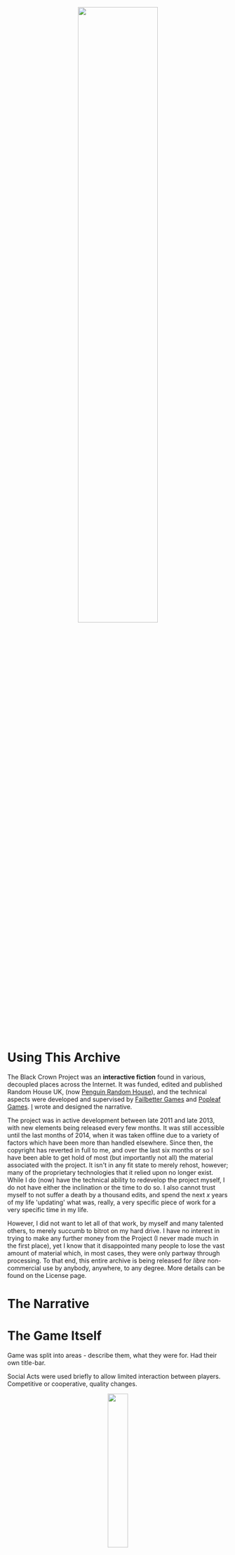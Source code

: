 <p align="center">
<img src="https://bonfiredog.co.uk/ooo/bcp/areamarvelouse.png" width="60%" height="auto">
</p>

# Using This Archive

The Black Crown Project was an **interactive fiction** found in various, decoupled places across the Internet. It was funded, edited and published Random House UK, (now <a href="http://www.penguinrandomhouse.com/">Penguin Random House</a>), and the technical aspects were developed and supervised by <a href="www.failbettergames.com/">Failbetter Games</a> and <a href="http://www.popleaf.com/">Popleaf Games</a>. <a href="http://bonfiredog.co.uk">I</a> wrote and designed the narrative.

The project was in active development between late 2011 and late 2013, with new elements being released every few months. It was still accessible until the last months of 2014, when it was taken offline due to a variety of factors which have been more than handled elsewhere. Since then, the copyright has reverted in full to me, and over the last six months or so I have been able to get hold of most (but importantly not all) the material associated with the project. It isn't in any fit state to merely rehost, however; many of the proprietary technologies that it relied upon no longer exist. While I do (now) have the technical ability to redevelop the project myself, I do not have either the inclination or the time to do so. I also cannot trust myself to not suffer a death by a thousand edits, and spend the next *x* years of my life 'updating' what was, really, a very specific piece of work for a very specific time in my life.

However, I did not want to let all of that work, by myself and many talented others, to merely succumb to bitrot on my hard drive. I have no interest in trying to make any further money from the Project (I never made much in the first place), yet I know that it disappointed many people to lose the vast amount of material which, in most cases, they were only partway through processing. To that end, this entire archive is being released for *libre* non-commercial use by anybody, anywhere, to any degree. More details can be found on the License page.

# The Narrative

# The Game Itself


Game was split into areas - describe them, what they were for. Had their own title-bar.

Social Acts were used briefly to allow limited interaction between players. Competitive or cooperative, quality changes.


<p align="center">
<img src="https://bonfiredog.co.uk/ooo/bcp/ts1.png" width="30%" height="auto">
</p>

# Understanding This Repo

This Github repository contains absolutely everything that I have collected, and had in my possession, relating to The Black Crown Project. This includes not only all the files and assets from the game itself, but also as much of the metatextual material that I could find; notes, drafts, sketches, research images, raw Photoshop files, photographs and anything else that I could digitise. It also includes much of my earlier work which inspired this Project in the first place. It is unedited with the exception of one or two scanned notes which contained personal contact information.

I have tried to lay out this archive in as simple and segregated a manner as possible, grouping things by their type or media. I think that the original project could, with enough knowledge of how it functioned, be recreated from this material, but it would be a lot of work. 

Some things are missing, and seem to be irretrievable: many of the production notes, design documents and early drafts were hosted on Google Docs, and due to my mistakes only their file pointers were left behind in my archives. Unfortunately I have only been able to save my drafted posts from the user forums; much of the 'live culture' content, in which players would speak to each other and me in character, telling their character's stories, was never backed up. The long list of 'Qualities' that the player could accrue in the main interactive fiction, along with the 'flavour text', which was actually rather vital plot information, were never extracted from Storynexus in any form.

Everything that *was* saved can be found in the `/assets` folder of this archive, organised into separate folders:

### `/audio` 
These audio tracks were the recordings (made by the Eremite) which the player could find within the interactive fiction and then play using the *Player* object, found in the `/objects` folder. The audio files are also hosted there, but I was worried that the two  were slightly different, in some way


These files were attached to some of the virtual objects found in the `/objects` folder: in their excavations, the player could discover a sort of ouija teapot that played the sound of its leaves. I don't know why either. These two files were created by me in my back garden: included are their design documents.










Living Stories - running in real tiem; basically you can have a quality change after a set amount of time. Used for increasing the severity of diseases, representing the passage of time etc.

They are in some sort of order. Child Event is the result of a branch. But not in chronological order. That would take some time to put together. Look at the drafts and other planning documents to understand that.

The qualities are gone, however.

In BCP, files were displayed on the main screen, representing your character's desk. Files would only appear if you had the correct qualities for them; this was how the flow of story was controlled. Typically, completing certain files would give you qualities that made availble other files. BCP had what was called a 'river structure'; there was a chain of files which moved you forward through the story, but along the way there were alternate routes you could take, and short diversions before rejoining the main 'flow'.

Some files had a 'Nex' value. This was to do with Storynexus' micropayments system, which works very well for games like Fallen London but which, in retrospect, was a dismally bad decision for the game I was making. Please ignore them, and please, even if we agree that you can make a commercial version of BCP, DO NOT use micropayments. I am not a big fan. 

If you want to create a straight port, Storynexus is probably a good bet.

The other main part of the storygame were additional items found outside in the world. These were hosted elsewhere on the web, and represented items which the player-character could dig up or find in the exploration of the Widsith Institute. The URLs to them were obscure, but not obfuscated; people were able to find them naturally, and share them with others. Players of the narrative text game could also find them in the game, and then use a special storylet to access them at any time. These were split into two main types: miasma objects and text shards.

see in screenshot folder how things were supposed to look.

Put screenshots in the instructions document.

Miasma Objects, built by the incomparable Popleaf Studios, were objects which could be manipulated in your browser; tactile puzzles. As well as adding to the lore of Black Crown, they also served a mechanical purpose; when and if they were 'solved', they would create an Access Code back into the Storynexus game, prompting curious newcomers to create a character and start playing the main story with a small bonus. Please note that the code for the Miasma Objects is not currently part of this archive: I'm still chasing it up.

Text Shards represented pages from the Eremite's diaries which, in a similar fashion, both players of the text game and curious web-trawlers could read. They were similar in style and format to the Miasma Objects, but could not be manipulated other than by turning pages, and did not have any Access codes assoiciated with them.

Both types also included a commentary underneath; notes by past Widsith archivists about their interpretations of the object.


Contact journos who wrote about BCP
Publicise on Reddit, Twitter, Tumblr, TIGSource
On own blog.
Look at Pixel Prospector for other publication ideas.







- `/bcp_scrivener_project` - I used the [Scrivener](https://www.literatureandlatte.com/scrivener.php) project software for collating notes and planning assets during the production process: to open this `.scriv` file, you will also need a copy of this (paid-for) software: however, I think that you can explore this folder's structure and find the various pages of the project as `.rtf` files.

- `main_if` - These are all the files I have relating to the main interactive fiction of the Project, originally built using Storynexus. The `/art` folder contains all the icons for the Storynexus cards painted by Paul Arendt at Failbetter, as well as the area banners, as well as many of the work-in-progress icons and their original `.psd` files. The `/drafts` folder contains many of the Storynexus storylets in word documents, which is where I tended to draft them in groups of ten or twenty. The `/planning` folder is a mixed bag of notes, scraps of storylet, design instructions, pointless screeds, mock-ups, reference images (mainly from the [British Library](http://bl.co.uk) and te [Wellcome Library](http://wellcomeimages.org/) online archives), icon sketches and photographs from the production of the project. The `bcp_narrative_export.xlsx` spreadsheet is a raw JSON export of *all* the storylets, with their branches, from the Storynexus project. There are hundreds of thousands of words in here, with all the original HTML markup, arranged in no particular order. Good luck. in main_if - reference images mainly from wellcome collection and british library.

- `objects` - At the moment, this folder only contains sketches, design documents and descriptions of the Miasma Objects. I'm trying to get hold of the actual HTML files and art assets for the digital objects themselves.

- `old_project` - This contains all the files relating to the original version of the project as work done during my Master's degree at the University of Exeter.

- `promo`- All of the assets that we used to promote the project, and which I could retrieve, I have put in here: talks I gave at various events, blog posts, teaser videos and artwork.

- `screenshots` - These selected shots are mainly for reference as to how the project looked onscreen: both the main interactive fiction, the 'text shards' and the Miasma Objects.

- `supplements` - As part of the marketing of the project, I created several documents which introduced readers to the themes of the Black Crown Project, all of which were written under pseudonyms: transcribed interviews between pig farmers and government employees, short stories about Abraham Lincoln jugging his aides (you should have seen the Amazon reviews), dissertations on valley civilisations, and several others. All drafts, final and working, are collected here.

- `text_shards` - This contains the drafts, notes, design direction, Photoshop files and final PDFs of the fragments of the Eremite's diary that the player could dig from beneath the Institute. The original paintings, of which there are only photos, are still at the Random House offices, I think.


 

When it was active, the Project allowed you to take on the persona of a new employee at the Widsith Institute, a rather strange archival institution tasked with disinterring, sorting and analysing the buried belongings and writings of a long-gone explorer, known by various names but most commonly as the Miasma Eremite. The Institue was not an ordinary employer, and you were not an ordinary employee; after your interview, you were infected with a strange disease, one of several, sealed inside a thick rubber suit and taken your desk, set atop a high hill in a rolling landscape of hills, by an empty sea. You were surrounded by other clerks of the company, sealed in their own suits, and separated by wide painted blue circles into which you were quarantined. As you spent time at the Institute, you learnt more about its strange culture, and your place within it; you attempted to communicate with other clerks, exploreiod the tunnels and caverns beneath the hill, included the large excavation from which came most of the Eremite's artefacts. You walked the seashore, and glimpsed shadowy figures in the mist. You were infected with new diseases, in lieu of promotion. You discovered more about your own past, through dreams and the objects that you had swallowed for safekeeping, making reappearances in your suit. You tried to resist going to the toilet, for fear of drowning in your suit. You drank dew from the tall funnel that rose above your head. You met strange beings, including Wayle, the lithe, tall superior clerk dressed only in a towel who directed your efforts, and the Shushbaby, an enormous, obese monster which sang you to sleep when your 'promotions' caused you too much pain. You could ocassionally directly contact another player through Storynexus' 'Social Acts' feature, trying to make yourself understood without language, and through the pain of your 'promotions', gifting each other quality changes.

Your main work, of course, was the Black Crown Project itself; a particular series of works by the Eremite, and the possessions relating to them, which you were tasked with finding in the caves beneath the hill and bringing into the light for analysis. The Eremite had been an explorer, one with strange powers, and who found places which nobody else had found. The Black Crown Project concerned his account of his journey to a town called Loss, hidden in a mountain valley and given to strange rituals, beliefs and livelihoods. As your time at your desk lengthened, and you explored further afield, and met others working on their own Projects, and earned new 'promotions' which improved your abilities further, you came to learn that the connections between the Clerks, the Eremite and yourself were closer than you thought. 

This story was experienced on lots of different forms and locales, which added together to form the entire experience. The main body consisted of an interactive fiction game; this was where you created a character and explored the Institute, uncovering fragments of the Eremite's writings, traversing the world and discovering the Institute's secrets. It was built using a modified version of Failbetter Games' Storynexus engine, which is now in maintenance mode and I'm not sure will ever be re-released fully. In this game, you created an account and a character, and once you had reached your desk chose which stories to play by clicking on animated files; you might choose to look around you at other clerks, leave your desk to explore, or descend into the caverns to find another piece of work. In these stories you read text, and then made choices based upon your character's abilities, your current situation and your past choices. These choices were remembered by the game, and choices might have improved your character's abilities, given them new items, or revealed new information. The consequences of some choices did not become apparent until much later in the game. Some choices, particularly interesting or consequential ones, were originally locked unless you paid a small amount of Nex; the proprietary currency used by Storynexus, exchangeable for real money. Your character's progress was kept track of using 'qualities', attributes, traits, histories, memories, abilities and disadvantages which they accumulated by progressing through the interactive fiction, and which could lock off or open up certain files, or certain choices within files.

Out from, and apart from this game were the many fragments of the experience. These were hosted in other places around the Internet, and could either be collected and discovered within the game or found at random; none of them were locked behind a paywall or a password. These included the writings of the Eremite, scrawled onto blackened, moulding sheets of paper and annotated with the thoughts of other clerks who had dug them up before you. There were strange objects owned or collected by the Eremite, rendered in pseudo-3D in your browser and which you could manipulate, either as a curiosity or a puzzle to be solved; if you solved the puzzle, it provided you with a route into the game, and a bonus to your character. There were short fictions, written under pseudonyms and released online with very little material connection to the Project itself, but which provided much context and backstory to the storyworld; transcribed interviews, short stories, essays and poems. There were audio recordings to listen to, experienced by added different dried powders to a strange porcelain contraption like a teapot and holding the spout to your ear. There was a forum, in which all the users spoke in character (even for bug reports), and where characters from the game would ocassionally leave behind messages.

<p align="center">
<img src="https://bonfiredog.co.uk/ooo/bcp/ts3.png" width="30%" height="auto">
</p>

# The *Project* Elsewhere

*All links were functioning at the time of creating this archive, but I cannot supervise them forever.*

- [The Guardian, December 2012](https://www.theguardian.com/books/2012/dec/30/future-publishing-2013-predictions-digital)
- [Interview With Mijns Inziens, December 2012](http://edwinmijnsbergen.nl/2012/12/het-mysterieuze-black-crown-project-van/#.UPGDgm9Wx8F)
- [The Guardian, August 2013](https://www.theguardian.com/technology/2013/aug/18/black-crown-project-rob-sherman?INTCMP=ILCNETTXT3487)
- [The Atlantic, August 2013](https://www.theatlantic.com/entertainment/archive/2013/08/slow-steady-rise-interactive-novel/312024/)
- [The Gameological Society, July 2013](http://gameological.com/2013/07/interview-black-crown-project/)
- [The Verge, May 2013](http://www.theverge.com/2013/5/30/4377014/random-house-interactive-fiction-game-black-crown)
- [MTV, May 2013](http://www.mtv.com/news/2467283/random-house-dips-into-game-publishing-with-free-to-play-the-black-crown-project/)
- [Interview With VideogameTourism, sometime in 2013](http://videogametourism.at/content/wordplay-can-you-imagine-all-interview-robert-sherman-author-black-crown-pt-1)
- [A brave attempt at a wiki.](http://blackcrown.wikia.com/wiki/Black_Crown_Project_Wiki)
- [Interview with RPS, September 2013](https://www.rockpapershotgun.com/2013/09/25/wandering-in-words-black-crown-interview/)

<p align="center">
<img src="https://bonfiredog.co.uk/ooo/bcp/ts2.png" width="30%" height="auto">
</p>

# Late Acknowledgements

If I have forgotten anyone, it is entirely my own fault for being forgetful, and not theirs for being forgettable. 

- [Sam North](https://humanities.exeter.ac.uk/english/staff/snorth/), the closest thing to a benevolent dolmen-spirit that I have, albeit with far better (and more transparent) shirts, hair and soul. Thank you for your guidance, your attention, your humour, the white wine, the traipsing around London with a heavy suitcase covered in biohazard stickers, dinner on Dartmoor, and for everything else. I miss you. 
- Sarah, who comes first in any other order of thanks in my life.
- [Vael](http://vaelvictus.com/), for his exactitude, advice and expansive self-vivisection.
- Joseph McShea and [Isley Lynn](http://www.isleylynn.com/) for their continued, selective silence, alongside [Freesound](http://freesound.org) users `soundmary`, `natashachubbuck`, `ciccarelli`, `al-barbosa`, `sphion`, `landub`, `zaem`, `miklovan` and `productionnow`.
- Paddy, Rob, Harry, Nick, Alex, Loic, Lucy, Melissa, Ed, [The Real McCoy](http://www.therealmccoy.co.uk/) and [Otto Retro's](https://www.ottosantiques.co.uk) Sarah for helping me put together the suitcase, for posing as the survivors of Loss, despite the stares of shoppers, and making that year in the South West one of my best so far.
- Dan Franklin, [Harriet Horobin-Worley](https://twitter.com/HarrietHW) and everybody still and once at [Random House](http://www.penguinrandomhouse.com/). I'm sorry that I didn't become what was expected. I never seem to.
- Jo Rodgers and Elizabeth Sheinkman at [WME](http://wmeentertainment.com/) for being kind and helpful for far longer than they had to.
- Alexis, Jon, Berb, Ahron, Paul, Henry, Liam and everybody else at [Popleaf Games](http://www.popleaf.com/) and [Failbetter Games](http://www.failbettergames.com/).
